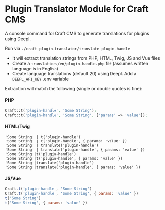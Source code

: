 # Plugin Translator Module for Craft CMS
A console command for Craft CMS to generate translations for plugins using Deepl.

Run via `./craft plugin-translator/translate plugin-handle`

- It will extract translation strings from PHP, HTML, Twig, JS and Vue files
- Create a `translations/en/plugin-handle.php` file (assumes written language is in English)
- Create language translations (default 20) using Deepl. Add a `DEEPL_API_KEY` .env variable

Extraction will match the following (single or double quotes is fine):

#### PHP
```php
Craft::t('plugin-handle', 'Some String');
Craft::t('plugin-handle', 'Some String', ['params' => 'value']);
```

#### HTML/Twig
```twig
'Some String' | t('plugin-handle')
'Some String' | t('plugin-handle', { params: 'value' })
'Some String' | translate('plugin-handle')
'Some String' | translate('plugin-handle', { params: 'value' })
'Some String'|t('plugin-handle')
'Some String'|t('plugin-handle', { params: 'value' })
'Some String'|translate('plugin-handle')
'Some String'|translate('plugin-handle', { params: 'value' })
```

#### JS/Vue
```js
Craft.t('plugin-handle', 'Some String')
Craft.t('plugin-handle', 'Some String', { params: 'value' })
t('Some String')
t('Some String', { params: 'value' })
```
